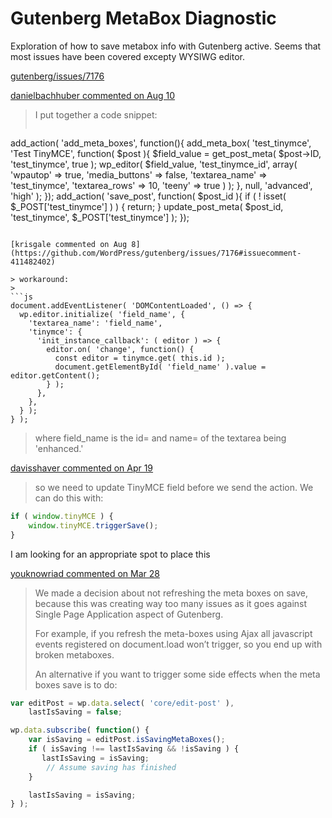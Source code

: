# Gutenberg MetaBox Diagnostic

Exploration of how to save metabox info with Gutenberg active. Seems that most issues have been covered excepty WYSIWG editor.

[gutenberg/issues/7176](https://github.com/WordPress/gutenberg/issues/7176)

[danielbachhuber commented on Aug 10](https://github.com/WordPress/gutenberg/issues/7176#issuecomment-412134455)

> I put together a code snippet:
>
> ```php
add_action( 'add_meta_boxes', function(){
	add_meta_box( 'test_tinymce', 'Test TinyMCE', function( $post ){
		 $field_value = get_post_meta( $post->ID, 'test_tinymce', true );
		 wp_editor( $field_value, 'test_tinymce_id', array(
			'wpautop'       => true,
			'media_buttons' => false,
			'textarea_name' => 'test_tinymce',
			'textarea_rows' => 10,
			'teeny'         => true
		) );
	}, null, 'advanced', 'high' );
});
add_action( 'save_post', function( $post_id ){
	if ( ! isset( $_POST['test_tinymce'] ) ) {
		return;
	}
	update_post_meta( $post_id, 'test_tinymce', $_POST['test_tinymce'] );
});
```

[krisgale commented on Aug 8](https://github.com/WordPress/gutenberg/issues/7176#issuecomment-411482402)

> workaround:
> 
```js
document.addEventListener( 'DOMContentLoaded', () => {
  wp.editor.initialize( 'field_name', {
    'textarea_name': 'field_name',
    'tinymce': {
      'init_instance_callback': ( editor ) => {
        editor.on( 'change', function() {
          const editor = tinymce.get( this.id );
          document.getElementById( 'field_name' ).value = editor.getContent();
        } );
      },
    },
  } );
} );
```
> where field_name is the id= and name= of the textarea being 'enhanced.'

[davisshaver commented on Apr 19](https://github.com/WordPress/gutenberg/pull/3840#issuecomment-382856965)

> so we need to update TinyMCE field before we send the action. We can do this with:
```js
if ( window.tinyMCE ) {
    window.tinyMCE.triggerSave();
}
```
I am looking for an appropriate spot to place this

[youknowriad commented on Mar 28](https://github.com/WordPress/gutenberg/issues/5718#issuecomment-376923025)

> We made a decision about not refreshing the meta boxes on save, because this was creating way too many issues as it goes against Single Page Application aspect of Gutenberg.
>
> For example, if you refresh the meta-boxes using Ajax all javascript events registered on document.load won’t trigger, so you end up with broken metaboxes.
>
> An alternative if you want to trigger some side effects when the meta boxes save is to do:
```js
var editPost = wp.data.select( 'core/edit-post' ),
    lastIsSaving = false;

wp.data.subscribe( function() {
    var isSaving = editPost.isSavingMetaBoxes();
    if ( isSaving !== lastIsSaving && !isSaving ) {
       lastIsSaving = isSaving;
        // Assume saving has finished
    }

    lastIsSaving = isSaving;
} );
```